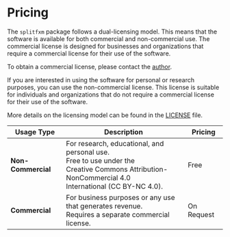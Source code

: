 # Pricing

The `splitfxm` package follows a dual-licensing model. This means that the software is available for both commercial and non-commercial use. The commercial license is designed for businesses and organizations that require a commercial license for their use of the software.

To obtain a commercial license, please contact the [author](mailto:gpavanb@gmail.com).

If you are interested in using the software for personal or research purposes, you can use the non-commercial license. This license is suitable for individuals and organizations that do not require a commercial license for their use of the software.

More details on the licensing model can be found in the [LICENSE](https://github.com/gpavanb/splitfxm/blob/main/LICENSE) file.

| Usage Type           | Description                                              | Pricing         |
|----------------------|----------------------------------------------------------|-----------------|
| **Non-Commercial**   | For research, educational, and personal use. <br> Free to use under the <br>Creative Commons Attribution-NonCommercial 4.0 <br> International (CC BY-NC 4.0). | Free            |
| **Commercial**       | For business purposes or any use that generates revenue. <br> Requires a separate commercial license. | On Request      |

